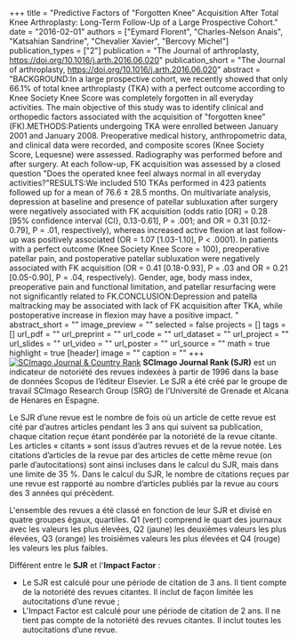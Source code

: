+++
title = "Predictive Factors of &quot;Forgotten Knee&quot; Acquisition After Total Knee Arthroplasty: Long-Term Follow-Up of a Large Prospective Cohort."
date = "2016-02-01"
authors = ["Eymard Florent", "Charles-Nelson Anais", "Katsahian Sandrine", "Chevalier Xavier", "Bercovy Michel"]
publication_types = ["2"]
publication = "The Journal of arthroplasty, https://doi.org/10.1016/j.arth.2016.06.020"
publication_short = "The Journal of arthroplasty, https://doi.org/10.1016/j.arth.2016.06.020"
abstract = "BACKGROUND:In a large prospective cohort, we recently showed that only 66.1% of total knee arthroplasty (TKA) with a perfect outcome according to Knee Society Knee Score was completely forgotten in all everyday activities. The main objective of this study was to identify clinical and orthopedic factors associated with the acquisition of &quot;forgotten knee&quot; (FK).METHODS:Patients undergoing TKA were enrolled between January 2001 and January 2008. Preoperative medical history, anthropometric data, and clinical data were recorded, and composite scores (Knee Society Score, Lequesne) were assessed. Radiography was performed before and after surgery. At each follow-up, FK acquisition was assessed by a closed question &quot;Does the operated knee feel always normal in all everyday activities?&quot;RESULTS:We included 510 TKAs performed in 423 patients followed up for a mean of 76.6 ± 28.5 months. On multivariate analysis, depression at baseline and presence of patellar subluxation after surgery were negatively associated with FK acquisition (odds ratio [OR] = 0.28 [95% confidence interval {CI}, 0.13-0.61], P = .001; and OR = 0.31 [0.12-0.79], P = .01, respectively), whereas increased active flexion at last follow-up was positively associated (OR = 1.07 [1.03-1.10], P &lt; .0001). In patients with a perfect outcome (Knee Society Knee Score = 100), preoperative patellar pain, and postoperative patellar subluxation were negatively associated with FK acquisition (OR = 0.41 [0.18-0.93], P = .03 and OR = 0.21 [0.05-0.90], P = .04, respectively). Gender, age, body mass index, preoperative pain and functional limitation, and patellar resurfacing were not significantly related to FK.CONCLUSION:Depression and patella maltracking may be associated with lack of FK acquisition after TKA, while postoperative increase in flexion may have a positive impact. "
abstract_short = ""
image_preview = ""
selected = false
projects = []
tags = []
url_pdf = ""
url_preprint = ""
url_code = ""
url_dataset = ""
url_project = ""
url_slides = ""
url_video = ""
url_poster = ""
url_source = ""
math = true
highlight = true
[header]
image = ""
caption = ""
+++
<a href="https://www.scimagojr.com/journalsearch.php?q=12191&amp;tip=sid&amp;exact=no" title="SCImago Journal &amp; Country Rank"><img border="0" src="https://www.scimagojr.com/journal_img.php?id=12191" alt="SCImago Journal &amp; Country Rank"  /></a>
**SCImago Journal Rank (SJR)** est un indicateur de notoriété des revues indexées à partir de 1996 dans la base de données Scopus de l’éditeur Elsevier. Le SJR a été créé par le groupe de travail SCImago Research Group (SRG) de l’Université de Grenade et Alcana de Henares en Espagne.  
  
Le SJR d’une revue est le nombre de fois où un article de cette revue est cité par d’autres articles pendant les 3 ans qui suivent sa publication, chaque citation reçue étant pondérée par la notoriété de la revue citante. Les articles « citants » sont issus d’autres revues et de la revue notée. Les citations d’articles de la revue par des articles de cette même revue (on parle d’autocitations) sont ainsi incluses dans le calcul du SJR, mais dans une limite de 35 %. Dans le calcul du SJR, le nombre de citations reçues par une revue est rapporté au nombre d’articles publiés par la revue au cours des 3 années qui précèdent.  
  
L'ensemble des revues a été classé en fonction de leur SJR et divisé en quatre groupes égaux, quartiles. Q1 (vert) comprend le quart des journaux avec les valeurs les plus élevées, Q2 (jaune) les deuxièmes valeurs les plus élevées, Q3 (orange) les troisièmes valeurs les plus élevées et Q4 (rouge) les valeurs les plus faibles.  
  
Différent entre le **SJR** et l'**Impact Factor** :  
- Le SJR est calculé pour une période de citation de 3 ans. Il tient compte de la notoriété des revues citantes. Il inclut de façon limitée les autocitations d’une revue ;  
- L'Impact Factor est calculé pour une période de citation de 2 ans. Il ne tient pas compte de la notoriété des revues citantes. Il inclut toutes les autocitations d’une revue.
